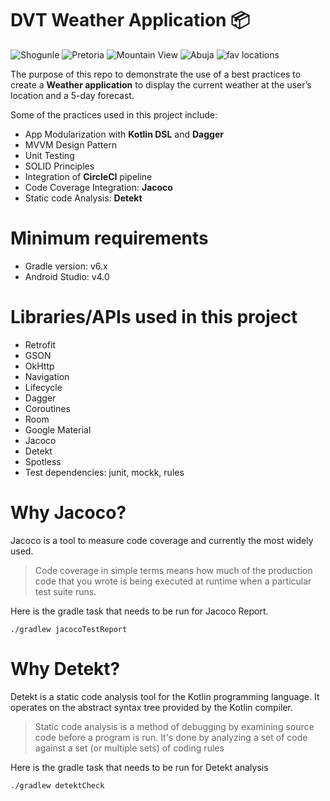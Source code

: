 # DVT Weather Application :package:

![Shogunle](https://user-images.githubusercontent.com/34070156/122163731-8bf86100-ce6d-11eb-8459-8146ebc4b4fa.JPG)
![Pretoria](https://user-images.githubusercontent.com/34070156/122163742-8f8be800-ce6d-11eb-9f5a-250148bf6e73.JPG)
![Mountain View](https://user-images.githubusercontent.com/34070156/122163744-90bd1500-ce6d-11eb-9f2e-a8accb8b2334.JPG)
![Abuja](https://user-images.githubusercontent.com/34070156/122163746-9155ab80-ce6d-11eb-8e61-0d506a4ccdfc.JPG)
![fav locations](https://user-images.githubusercontent.com/34070156/122163747-91ee4200-ce6d-11eb-83b2-f2e3f05007ee.JPG)

The purpose of this repo to demonstrate the use of a best practices to create a **Weather application** to display the current weather at the user’s location and a 5-day forecast.

Some of the practices used in this project include:

* App Modularization with **Kotlin DSL** and **Dagger**
* MVVM Design Pattern
* Unit Testing
* SOLID Principles
* Integration of **CircleCI** pipeline
* Code Coverage Integration: **Jacoco**
* Static code Analysis: **Detekt**

# Minimum requirements
* Gradle version: v6.x
* Android Studio: v4.0

# Libraries/APIs used in this project
* Retrofit
* GSON
* OkHttp
* Navigation
* Lifecycle
* Dagger
* Coroutines
* Room
* Google Material
* Jacoco
* Detekt
* Spotless
* Test dependencies: junit, mockk, rules

# Why Jacoco?
Jacoco is a tool to measure code coverage and currently the most widely used.

> Code coverage in simple terms means how much of the production code that you wrote is being executed at runtime when a particular test suite runs.

Here is the gradle task that needs to be run for Jacoco Report.
```
./gradlew jacocoTestReport
```
# Why Detekt?
Detekt is a static code analysis tool for the Kotlin programming language. It operates on the abstract syntax tree provided by the Kotlin compiler.

> Static code analysis  is a method of debugging by examining source code before a program is run. 
It's done by analyzing a set of code against a set (or multiple sets) of coding rules

Here is the gradle task that needs to be run for Detekt analysis
```
./gradlew detektCheck
```




